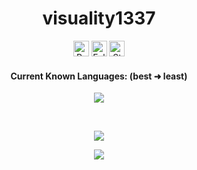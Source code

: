 <h1 align="center">visuality1337</h1>
<a href="https://github.com/visuality1337"></a>

<p align="center">
  <img height="25" src="https://api.visitorbadge.io/api/VisitorHit?user=visuality1337&countColorcountColor&countColor=%23006EFF" alt="Profile Views"/>
  <img height="25" src="https://img.shields.io/github/followers/visuality1337?color=4a12ba&style=for-the-badge&logo=github&label=Follow" alt="Followers"/>
  <img height="25" src="https://img.shields.io/github/stars/visuality1337?color=f429ff&style=for-the-badge&logo=github&label=Stars" alt="Stars"/>
</p>
<h4 align="center">Current Known Languages: (best ➜ least)</h5>
<p align="center">
           <img src="https://skillicons.dev/icons?i=py,c++,cs,html,php,"/>
</p>

<br>

<p align="center">
  <img src="https://github-readme-stats.vercel.app/api/?username=visuality1337&title_color=674fc9&text_color=9f9f9f&show_icons=true&bg_color=00000000&hide_border=true&icon_color=674fc9&hide_title=true&count_private=true" />
</p>


<p align="center">
	<tr>
		<td align="center" style="padding=0;width=50%;">
			<img src="https://github-readme-stats.vercel.app/api/?username=visuality1337&title_color=8A2BE2&text_color=e2e2e2&show_icons=true&bg_color=00000000&hide_border=true&icon_color=8A2BE2&hide_title=true&count_private=true&include_all_commits=true&enable_animations=true" />
		</td>
	</tr>
</p>
